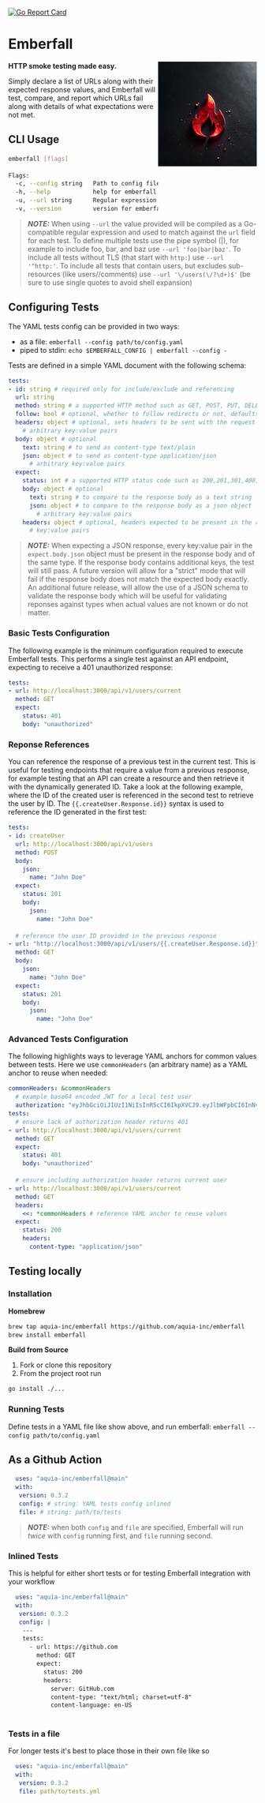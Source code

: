 [![Go Report Card](https://goreportcard.com/badge/github.com/aquia-inc/emberfall)](https://goreportcard.com/report/github.com/aquia-inc/emberfall) 
# Emberfall

<img align="right" width="200" src="./emberfall-logo.png">

**HTTP smoke testing made easy.**

Simply declare a list of URLs along with their expected response values, and Emberfall will test, compare, and report which URLs fail along with details of what expectations were not met.

## CLI Usage
```sh
emberfall [flags]

Flags:
  -c, --config string   Path to config file. - to read from stdin (default "-")
  -h, --help            help for emberfall
  -u, --url string      Regular expression to include only tests with a matching url
  -v, --version         version for emberfall
```
> **_NOTE:_**  When using `--url` the value provided will be compiled as a Go-compatible regular expression and used to match against the `url` field for each test. To define multiple tests use the pipe symbol (|), for example to include foo, bar, and baz use `--url 'foo|bar|baz'`. To include all tests without TLS (that start with `http:`) use `--url '^http:'`. To include all tests that contain users, but excludes sub-resources (like users/<id>/comments) use `--url '\/users(\/?\d+)$'` (be sure to use single quotes to avoid shell expansion)

## Configuring Tests

The YAML tests config can be provided in two ways:
- as a file: `emberfall --config path/to/config.yaml`
- piped to stdin: `echo $EMBERFALL_CONFIG | emberfall --config -` 

Tests are defined in a simple YAML document with the following schema:
```yaml
tests:
- id: string # required only for include/exclude and referencing
  url: string
  method: string # a supported HTTP method such as GET, POST, PUT, DELETE, etc...
  follow: bool # optional, whether to follow redirects or not, defaults to false
  headers: object # optional, sets headers to be sent with the request
    # arbitrary key:value pairs
  body: object # optional
    text: string # to send as content-type text/plain
    json: object # to send as content-type application/json
      # arbitrary key:value pairs
  expect:
    status: int # a supported HTTP status code such as 200,201,301,400,404, etc...
    body: object # optional
      text: string # to compare to the response body as a text string
      json: object # to compare to the response body as a json object
        # arbitrary key:value pairs
    headers: object # optional, headers expected to be present in the response
      # key:value pairs 
```
> **_NOTE:_**  When expecting a JSON response, every key:value pair in the `expect.body.json` object must be present in the response body and of the same type. If the response body contains additional keys, the test will still pass. A future version will allow for a "strict" mode that will fail if the response body does not match the expected body exactly. An additional future release, will allow the use of a JSON schema to validate the response body which will be useful for validating reponses against types when actual values are not known or do not matter.

### Basic Tests Configuration
The following example is the minimum configuration required to execute Emberfall tests. This performs a single test against an API endpoint, expecting to receive a 401 unauthorized response:
```yaml
tests:
- url: http://localhost:3000/api/v1/users/current
  method: GET
  expect:
    status: 401
    body: "unauthorized"
```

### Reponse References
You can reference the response of a previous test in the current test. This is useful for testing endpoints that require a value from a previous response, for example testing that an API can create a resource and then retrieve it with the dynamically generated ID. Take a look at the following example, where the ID of the created user is referenced in the second test to retrieve the user by ID. The `{{.createUser.Response.id}}` syntax is used to reference the ID generated in the first test:
```yaml
tests:
- id: createUser
  url: http://localhost:3000/api/v1/users
  method: POST
  body:
    json:
      name: "John Doe"
  expect:
    status: 201
    body:
      json:
        name: "John Doe"

  # reference the user ID provided in the previous response
- url: "http://localhost:3000/api/v1/users/{{.createUser.Response.id}}"
  method: GET
  body:
    json:
      name: "John Doe"
  expect:
    status: 201
    body:
      json:
        name: "John Doe"

```
### Advanced Tests Configuration
The following highlights ways to leverage YAML anchors for common values between tests. Here we use `commonHeaders` (an arbitrary name) as a YAML anchor to reuse when needed:
```yaml
commonHeaders: &commonHeaders
  # example base64 encoded JWT for a local test user
  authorization: "eyJhbGciOiJIUzI1NiIsInR5cCI6IkpXVCJ9.eyJlbWFpbCI6InNvbWVvbmVAZXhhbXBsZS5jb20ifQ.54aXRXGjRGG7ft3aZ-Y75CVqq-falx5sgIhrafjzD-g"
tests:
  # ensure lack of authorization header returns 401
- url: http://localhost:3000/api/v1/users/current
  method: GET
  expect:
    status: 401
    body: "unauthorized"
  
  # ensure including authorization header returns current user
- url: http://localhost:3000/api/v1/users/current
  method: GET
  headers:
    <<: *commonHeaders # reference YAML anchor to reuse values
  expect:
    status: 200
    headers:
      content-type: "application/json"
```
## Testing locally

### Installation

**Homebrew**
```sh
brew tap aquia-inc/emberfall https://github.com/aquia-inc/emberfall
brew install emberfall
```
**Build from Source**
1. Fork or clone this repository
2. From the project root run
```bash
go install ./...
```

### Running Tests

Define tests in a YAML file like show above, and run emberfall: `emberfall --config path/to/config.yaml`

## As a Github Action


```yaml
  uses: "aquia-inc/emberfall@main"
  with:
   version: 0.3.2
   config: # string: YAML tests config inlined
   file: # string: path/to/tests
```

> **_NOTE:_** when both `config` and `file` are specified, Emberfall will run _twice_ with `config` running first, and `file` running second.

### Inlined Tests

This is helpful for either short tests or for testing Emberfall integration with your workflow

```yaml
  uses: "aquia-inc/emberfall@main"
  with:
   version: 0.3.2
   config: | 
    ---
    tests:  
      - url: https://github.com
        method: GET
        expect:
          status: 200
          headers:
            server: GitHub.com
            content-type: "text/html; charset=utf-8"
            content-language: en-US
      
```

### Tests in a file
For longer tests it's best to place those in their own file like so
```yaml
  uses: "aquia-inc/emberfall@main"
  with:
   version: 0.3.2
   file: path/to/tests.yml   
```
